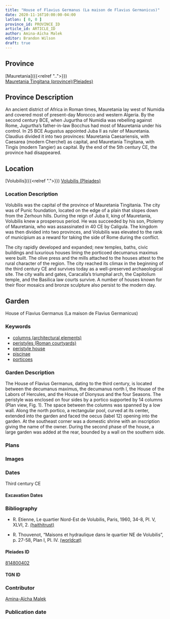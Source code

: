```yaml
---
title: "House of Flavius Germanus (La maison de Flavius Germanicus)"
date: 2020-11-16T10:00:00-04:00
latlon: [ 0, 0 ]
province_id: PROVINCE_ID
article_id: ARTICLE_ID
author: Amina-Aïcha Malek
editor: Brandon Wilson
draft: true
---
```


## Province

[Mauretania]({{<relref "..">}}) \
[Mauretania Tingitana (province)(Pleiades)](https://pleiades.stoa.org/places/981533)

## Province Description

An ancient district of Africa in Roman times, Mauretania lay west of Numidia and covered most of present-day Morocco and western Algeria. By the second century BCE, when Jugurtha of Numidia was rebelling against Rome, Jugurtha’s father-in-law Bocchus had most of Mauretania under his control. In 25 BCE Augustus appointed Juba II as ruler of Mauretania. Claudius divided it into two provinces: Mauretania Caesariensis, with Caesarea (modern Cherchel) as capital, and Mauretania Tingitana, with Tingis (modern Tangier) as capital. By the end of the 5th century CE, the province had disappeared.

## Location

[Volubilis]({{<relref ".">}})
[Volubilis (Pleiades)](https://pleiades.stoa.org/places/275740)

### Location Description

Volubilis was the capital of the province of Mauretania Tingitania. The city was of Punic foundation, located on the edge of a plain that slopes down from the Zerhoun hills. During the reign of Juba II, king of Mauretania, Volubilis knew a prosperous period. He was succeeded by his son, Ptolemy of Mauretania, who was assassinated in 40 CE by Caligula. The kingdom was then divided into two provinces, and Volubilis was elevated to the rank of municipium as a reward for taking the side of Rome during the conflict.

The city rapidly developed and expanded; new temples, baths, civic buildings and luxurious houses lining the porticoed decumanus maximus were built. The olive press and the mills attached to the houses attest to the rural character of the region. The city reached its climax in the beginning of the third century CE and survives today as a well-preserved archaeological site. The city walls and gates, Caracalla’s triumphal arch, the Capitolium temple, and the Basilica law courts survive. A number of houses known for their floor mosaics and bronze sculpture also persist to the modern day.

<!--## Sublocation-->

<!--### Sublocation Description-->

## Garden

House of Flavius Germanus (La maison de Flavius Germanicus)

### Keywords

- [columns (architectural elements)](http://vocab.getty.edu/page/aat/300001571)
- [peristyles (Roman courtyards)](http://vocab.getty.edu/page/aat/300080971)
- [peristyle house](http://vocab.getty.edu/page/aat/300005452)
- [piscinae](http://vocab.getty.edu/page/aat/300375619)
- [porticoes](http://vocab.getty.edu/page/aat/300004145)

### Garden Description

The House of Flavius Germanus, dating to the third century, is located between the decumanus maximus, the decumanus north I, the House of the Labors of Hercules, and the House of Dionysus and the four Seasons. The peristyle was enclosed on four sides by a portico supported by 14 columns (Plan view, Fig. 1). The space between the columns was spanned by a low wall. Along the north portico, a rectangular pool, curved at its center, extended into the garden and faced the oecus (label 12) opening into the garden. At the southeast corner was a domestic shrine with an inscription giving the name of the owner. During the second phase of the house, a large garden was added at the rear, bounded by a wall on the southern side.

### Plans
<!--Plan View Image Missing-->
<!-- {{< figure src="../images/IMAGEMISSING" alt="Plan of the House of Flavius Germanus" title="Fig. 1: Plan of the House of Flavius Germanus (Rights Statement)">}} -->

### Images

### Dates

Third century CE

#### Excavation Dates

### Bibliography

* R. Etienne, Le quartier Nord-Est de Volubilis, Paris, 1960, 34-8, Pl. V, XLVI, 2.  [(haithitrust)](https://catalog.hathitrust.org/Record/001605508)

* R. Thouvenot, “Maisons et hydraulique dans le quartier NE de Volubilis”, p. 27-58, Plan I, Pl. IV. [(worldcat)](http://www.worldcat.org/oclc/458298688)

#### Pleiades ID

[814800402](https://pleiades.stoa.org/places/814800402)

#### TGN ID

### Contributor

[Amina-Aïcha Malek](http://worldcat.org/identities/lccn-n2012075871/)

### Publication date

<!--07 July 2020-->

<!--### Related articles-->

<!-- Links to other related articles. Leave blank for now -->